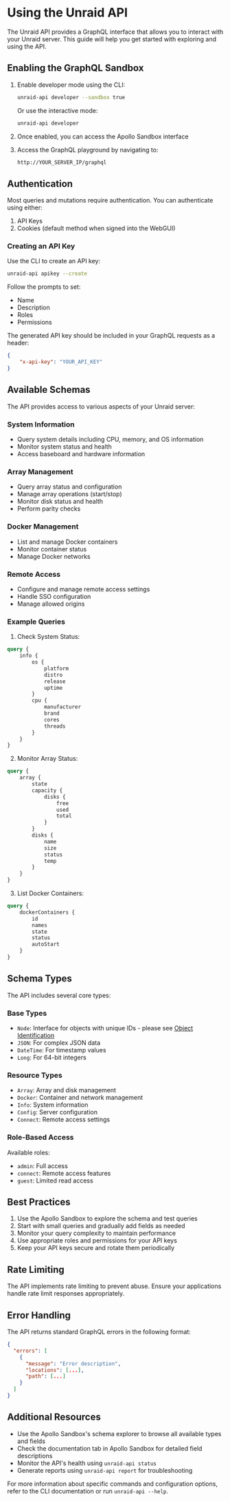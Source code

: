 # Using the Unraid API

The Unraid API provides a GraphQL interface that allows you to interact with your Unraid server. This guide will help you get started with exploring and using the API.

## Enabling the GraphQL Sandbox

1. Enable developer mode using the CLI:

    ```bash
    unraid-api developer --sandbox true
    ```
    
    Or use the interactive mode:
    
    ```bash
    unraid-api developer
    ```

2. Once enabled, you can access the Apollo Sandbox interface

3. Access the GraphQL playground by navigating to:

    ```txt
    http://YOUR_SERVER_IP/graphql
    ```

## Authentication

Most queries and mutations require authentication. You can authenticate using either:

1. API Keys
2. Cookies (default method when signed into the WebGUI)

### Creating an API Key

Use the CLI to create an API key:

```bash
unraid-api apikey --create
```

Follow the prompts to set:

- Name
- Description
- Roles
- Permissions

The generated API key should be included in your GraphQL requests as a header:

```json
{
    "x-api-key": "YOUR_API_KEY"
}
```

## Available Schemas

The API provides access to various aspects of your Unraid server:

### System Information

- Query system details including CPU, memory, and OS information
- Monitor system status and health
- Access baseboard and hardware information

### Array Management

- Query array status and configuration
- Manage array operations (start/stop)
- Monitor disk status and health
- Perform parity checks

### Docker Management

- List and manage Docker containers
- Monitor container status
- Manage Docker networks

### Remote Access

- Configure and manage remote access settings
- Handle SSO configuration
- Manage allowed origins

### Example Queries

1. Check System Status:

```graphql
query {
    info {
        os {
            platform
            distro
            release
            uptime
        }
        cpu {
            manufacturer
            brand
            cores
            threads
        }
    }
}
```

2. Monitor Array Status:

```graphql
query {
    array {
        state
        capacity {
            disks {
                free
                used
                total
            }
        }
        disks {
            name
            size
            status
            temp
        }
    }
}
```

3. List Docker Containers:

```graphql
query {
    dockerContainers {
        id
        names
        state
        status
        autoStart
    }
}
```

## Schema Types

The API includes several core types:

### Base Types

- `Node`: Interface for objects with unique IDs - please see [Object Identification](https://graphql.org/learn/global-object-identification/)
- `JSON`: For complex JSON data
- `DateTime`: For timestamp values
- `Long`: For 64-bit integers

### Resource Types

- `Array`: Array and disk management
- `Docker`: Container and network management
- `Info`: System information
- `Config`: Server configuration
- `Connect`: Remote access settings

### Role-Based Access

Available roles:

- `admin`: Full access
- `connect`: Remote access features
- `guest`: Limited read access

## Best Practices

1. Use the Apollo Sandbox to explore the schema and test queries
2. Start with small queries and gradually add fields as needed
3. Monitor your query complexity to maintain performance
4. Use appropriate roles and permissions for your API keys
5. Keep your API keys secure and rotate them periodically

## Rate Limiting

The API implements rate limiting to prevent abuse. Ensure your applications handle rate limit responses appropriately.

## Error Handling

The API returns standard GraphQL errors in the following format:

```json
{
  "errors": [
    {
      "message": "Error description",
      "locations": [...],
      "path": [...]
    }
  ]
}
```

## Additional Resources

- Use the Apollo Sandbox's schema explorer to browse all available types and fields
- Check the documentation tab in Apollo Sandbox for detailed field descriptions
- Monitor the API's health using `unraid-api status`
- Generate reports using `unraid-api report` for troubleshooting

For more information about specific commands and configuration options, refer to the CLI documentation or run `unraid-api --help`.
